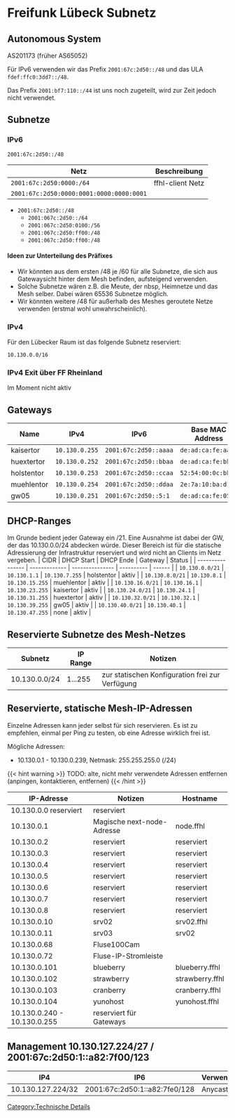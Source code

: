 Freifunk Lübeck Subnetz
=======================

Autonomous System
----------------

AS201173 (früher AS65052)


Für IPv6 verwenden wir das Prefix `2001:67c:2d50::/48` und das ULA
`fdef:ffc0:3dd7::/48`.

Das Prefix `2001:bf7:110::/44` ist uns noch zugeteilt, wird zur Zeit
jedoch nicht verwendet.


Subnetze
--------

### IPv6

`2001:67c:2d50::/48`

| Netz                                     | Beschreibung     |
| ---------------------------------------- | ---------------- |
| `2001:67c:2d50:0000:/64`                 | ffhl-client Netz |
| `2001:67c:2d50:0000:0001:0000:0000:0001` |                  |


- `2001:67c:2d50::/48`
  - `2001:067c:2d50::/64`
  - `2001:067c:2d50:0100:/56`
  - `2001:067c:2d50:ff00:/48`
  - `2001:067c:2d50:ff00:/48`


#### Ideen zur Unterteilung des Präfixes

-   Wir könnten aus dem ersten /48 je /60 für alle Subnetze, die sich
    aus Gatewaysicht hinter dem Mesh befinden, aufsteigend verwenden.
-   Solche Subnetze wären z.B. die Meute, der nbsp, Heimnetze und das
    Mesh selber. Dabei wären 65536 Subnetze möglich.
-   Wir könnten weitere /48 für außerhalb des Meshes geroutete Netze
    verwenden (erstmal wohl unwahrscheinlich).



### IPv4

Für den Lübecker Raum ist das folgende Subnetz reserviert:

`10.130.0.0/16`


### IPv4 Exit über FF Rheinland
Im Moment nicht aktiv



Gateways
--------

| Name       | IPv4           | IPv6                  | Base MAC Address   | Status |
| ---------- | -------------- | --------------------- | ------------------ | ------ |
| kaisertor  | `10.130.0.255` | `2001:67c:2d50::aaaa` | `de:ad:ca:fe:aa:*` | aktiv  |
| huextertor | `10.130.0.252` | `2001:67c:2d50::bbaa` | `de:ad:ca:fe:bb:*` | aktiv  |
| holstentor | `10.130.0.253` | `2001:67c:2d50::ccaa` | `52:54:00:0c:bb:*` | aktiv  |
| muehlentor | `10.130.0.254` | `2001:67c:2d50::ddaa` | `2e:7a:10:ba:d1:*` | aktiv  |
| gw05       | `10.130.0.251` | `2001:67c:2d50::5:1`  | `de:ad:ca:fe:05:*` | aktiv  |


DHCP-Ranges
----------

Im Grunde bedient jeder Gateway ein /21. Eine Ausnahme ist dabei der GW, der das 10.130.0.0/24 abdecken würde. Dieser Bereich ist für die statische Adressierung der Infrastruktur reserviert und wird nicht an Clients im Netz vergeben.
| CIDR             | DHCP Start    | DHCP Ende       | Gateway    | Status |
| ---------------- | ------------- | --------------- | ---------- | ------ |
| `10.130.0.0/21`  | `10.130.1.1`  | `10.130.7.255`  | holstentor | aktiv  |
| `10.130.8.0/21`  | `10.130.8.1`  | `10.130.15.255` | muehlentor | aktiv  |
| `10.130.16.0/21` | `10.130.16.1` | `10.130.23.255` | kaisertor  | aktiv  |
| `10.130.24.0/21` | `10.130.24.1` | `10.130.31.255` | huextertor | aktiv  |
| `10.130.32.0/21` | `10.130.32.1` | `10.130.39.255` | gw05       | aktiv  |
| `10.130.40.0/21` | `10.130.40.1` | `10.130.47.255` | none       | aktiv  |




Reservierte Subnetze des Mesh-Netzes
------------------------------------

| Subnetz       | IP Range | Notizen                                         |
| ------------- | -------- | ----------------------------------------------- |
| 10.130.0.0/24 | 1...255  | zur statischen Konfiguration frei zur Verfügung |


Reservierte, statische Mesh-IP-Adressen
---------------------------------------

Einzelne Adressen kann jeder selbst für sich reservieren. Es ist zu
empfehlen, einmal per Ping zu testen, ob eine Adresse wirklich frei ist.

Mögliche Adressen:
 * 10.130.0.1 - 10.130.0.239, Netmask: 255.255.255.0 (/24)




{{< hint warning >}}
TODO: alte, nicht mehr verwendete Adressen entfernen (anpingen, kontaktieren, entfernen)
{{< /hint >}}


| IP-Adresse                  | Notizen                    | Hostname        |
| --------------------------- | -------------------------- | --------------- |
| 10.130.0.0 reserviert       | reserviert                 |                 |
| 10.130.0.1                  | Magische next-node-Adresse | node.ffhl       |
| 10.130.0.2                  | reserviert                 | reserviert      |
| 10.130.0.3                  | reserviert                 | reserviert      |
| 10.130.0.4                  | reserviert                 | reserviert      |
| 10.130.0.5                  | reserviert                 | reserviert      |
| 10.130.0.6                  | reserviert                 | reserviert      |
| 10.130.0.7                  | reserviert                 | reserviert      |
| 10.130.0.8                  | reserviert                 | reserviert      |
| 10.130.0.10                 | srv02                      | srv02.ffhl      |
| 10.130.0.11                 | srv03                      | srv02           |
| 10.130.0.68                 | Fluse100Cam                |                 |
| 10.130.0.72                 | Fluse-IP-Stromleiste       |                 |
| 10.130.0.101                | blueberry                  | blueberry.ffhl  |
| 10.130.0.102                | strawberry                 | strawberry.ffhl |
| 10.130.0.103                | cranberry                  | cranberry.ffhl  |
| 10.130.0.104                | yunohost                   | yunohost.ffhl   |
| 10.130.0.240 - 10.130.0.255 | reserviert für Gateways    |                 |


Management 10.130.127.224/27 / 2001:67c:2d50:1::a82:7f00/123
------------------------------------------------------------

| IP4               | IP6                           | Verwendung  |
| ----------------- | ----------------------------- | ----------- |
| 10.130.127.224/32 | 2001:67c:2d50:1::a82:7fe0/128 | Anycast DNS |

[Category:Technische Details](Category:Technische_Details "wikilink")
